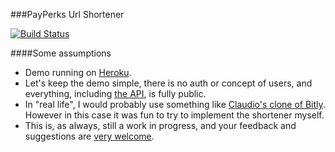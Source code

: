 ###PayPerks Url Shortener

[![Build Status](https://travis-ci.org/gterzian/payperks_demo.svg?branch=master)](https://travis-ci.org/gterzian/payperks_demo)

####Some assumptions
* Demo running on [Heroku](https://powerful-citadel-2869.herokuapp.com/).
* Let's keep the demo simple, there is no auth or concept of users, and everything, including [the API](https://powerful-citadel-2869.herokuapp.com/api/), is fully public.
* In "real life", I would probably use something like [Claudio's clone of Bitly](https://github.com/jcfigueiredo/python-bitly). However in this case it was fun to try to implement the shortener myself.
* This is, as always, still a work in progress, and your feedback and suggestions are [very welcome](https://github.com/gterzian/payperks_demo/issues/5). 